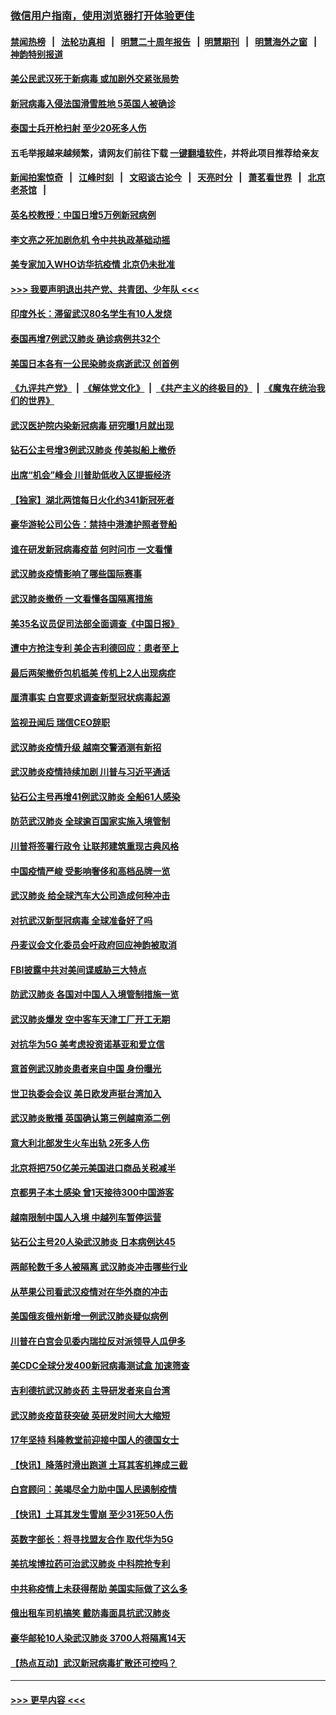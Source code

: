 ### [微信用户指南，使用浏览器打开体验更佳](https://github.com/gfw-breaker/banned-news1/blob/master/indexes/wechat-guide.md?t=0)
#### [禁闻热榜](热点新闻.md?t=0)  &nbsp;&nbsp;|&nbsp;&nbsp; [法轮功真相](https://github.com/gfw-breaker/truth/blob/master/README.md?t=0) &nbsp;&nbsp;|&nbsp;&nbsp; [明慧二十周年报告](https://github.com/gfw-breaker/mh-reports/blob/master/README.md?t=0) &nbsp;&nbsp;|&nbsp;&nbsp;[明慧期刊](https://github.com/gfw-breaker/mh-qikan) &nbsp;&nbsp;|&nbsp;&nbsp; [明慧海外之窗](https://github.com/gfw-breaker/mh-news/blob/master/README.md?t=0) &nbsp;&nbsp;|&nbsp;&nbsp; [神韵特别报道](https://github.com/gfw-breaker/mh-news/blob/master/shenyun.md?t=0)
#### [美公民武汉死于新病毒 或加剧外交紧张局势](../pages/nsc418/n11854331.md?t=02091122) 
#### [新冠病毒入侵法国滑雪胜地 5英国人被确诊](../pages/nsc418/n11854307.md?t=02091122) 
#### [泰国士兵开枪扫射 至少20死多人伤](../pages/nsc418/n11854276.md?t=02091122) 
#### 五毛举报越来越频繁，请网友们前往下载 [一键翻墙软件](https://github.com/gfw-breaker/ssr-accounts)，并将此项目推荐给亲友
#### [新闻拍案惊奇](https://github.com/gfw-breaker/banned-news1/blob/master/pages/link4.md) &nbsp;&nbsp;|&nbsp;&nbsp; [江峰时刻](https://github.com/gfw-breaker/banned-news1/blob/master/pages/link4.md) &nbsp;&nbsp;|&nbsp;&nbsp; [文昭谈古论今](https://github.com/gfw-breaker/banned-news1/blob/master/pages/link4.md) &nbsp;&nbsp;|&nbsp;&nbsp; [天亮时分](https://github.com/gfw-breaker/banned-news1/blob/master/pages/link4.md) &nbsp;&nbsp;|&nbsp;&nbsp; [萧茗看世界](https://github.com/gfw-breaker/banned-news1/blob/master/pages/link4.md) &nbsp;&nbsp;|&nbsp;&nbsp; [北京老茶馆](https://github.com/gfw-breaker/banned-news1/blob/master/pages/link4.md) &nbsp;&nbsp;|&nbsp;&nbsp; 
#### [英名校教授：中国日增5万例新冠病例](../pages/nsc418/n11854174.md?t=02091122) 
#### [李文亮之死加剧危机 令中共执政基础动摇](../pages/nsc418/n11854003.md?t=02091122) 
#### [美专家加入WHO访华抗疫情 北京仍未批准](../pages/nsc418/n11854043.md?t=02091122) 
#### [>>> 我要声明退出共产党、共青团、少年队 <<<](https://github.com/begood0513/goodnews/blob/master/quit/letter.md) 
#### [印度外长：滞留武汉80名学生有10人发烧](../pages/nsc418/n11853821.md?t=02091122) 
#### [泰国再增7例武汉肺炎 确诊病例共32个](../pages/nsc418/n11853808.md?t=02091122) 
#### [美国日本各有一公民染肺炎病逝武汉 创首例](../pages/nsc418/n11853509.md?t=02091122) 
#### [《九评共产党》](https://github.com/begood0513/9ping.md/blob/master/README.md) &nbsp;|&nbsp; [《解体党文化》](../../../../jtdwh.md/blob/master/README.md)  &nbsp;|&nbsp; [《共产主义的终极目的》](../../../../gczydzjmd.md/blob/master/README.md) &nbsp;|&nbsp; [《魔鬼在统治我们的世界》](../../../../mgztzwmdsj.md/blob/master/README.md) 
#### [武汉医护院内染新冠病毒 研究曝1月就出现](../pages/nsc418/n11852928.md?t=02091122) 
#### [钻石公主号增3例武汉肺炎 传美拟船上撤侨](../pages/nsc418/n11853240.md?t=02091122) 
#### [出席“机会”峰会 川普助低收入区提振经济](../pages/nsc418/n11853232.md?t=02091122) 
#### [【独家】湖北两馆每日火化约341新冠死者](../pages/nsc418/n11845444.md?t=02091122) 
#### [豪华游轮公司公告：禁持中港澳护照者登船](../pages/nsc418/n11852761.md?t=02091122) 
#### [谁在研发新冠病毒疫苗 何时问市 一文看懂](../pages/nsc418/n11852840.md?t=02091122) 
#### [武汉肺炎疫情影响了哪些国际赛事](../pages/nsc418/n11852441.md?t=02091122) 
#### [武汉肺炎撤侨 一文看懂各国隔离措施](../pages/nsc418/n11844216.md?t=02091122) 
#### [美35名议员促司法部全面调查《中国日报》](../pages/nsc418/n11852435.md?t=02091122) 
#### [遭中方抢注专利 美企吉利德回应：患者至上](../pages/nsc418/n11852037.md?t=02091122) 
#### [最后两架撤侨包机抵美 传机上2人出现病症](../pages/nsc418/n11852173.md?t=02091122) 
#### [厘清事实 白宫要求调查新型冠状病毒起源](../pages/nsc418/n11852106.md?t=02091122) 
#### [监视丑闻后 瑞信CEO辞职](../pages/nsc418/n11852127.md?t=02091122) 
#### [武汉肺炎疫情升级 越南交警酒测有新招](../pages/nsc418/n11851632.md?t=02091122) 
#### [武汉肺炎疫情持续加剧 川普与习近平通话](../pages/nsc418/n11851613.md?t=02091122) 
#### [钻石公主号再增41例武汉肺炎 全船61人感染](../pages/nsc418/n11850401.md?t=02091122) 
#### [防范武汉肺炎 全球逾百国家实施入境管制](../pages/nsc418/n11850557.md?t=02091122) 
#### [川普将签署行政令 让联邦建筑重现古典风格](../pages/nsc418/n11850654.md?t=02091122) 
#### [中国疫情严峻 受影响奢侈和高档品牌一览](../pages/nsc418/n11850319.md?t=02091122) 
#### [武汉肺炎 给全球汽车大公司造成何种冲击](../pages/nsc418/n11850056.md?t=02091122) 
#### [对抗武汉新型冠病毒 全球准备好了吗](../pages/nsc418/n11850142.md?t=02091122) 
#### [丹麦议会文化委员会吁政府回应神韵被取消](../pages/nsc418/n11849312.md?t=02091122) 
#### [FBI披露中共对美间谍威胁三大特点](../pages/nsc418/n11849700.md?t=02091122) 
#### [防武汉肺炎 各国对中国人入境管制措施一览](../pages/nsc418/n11838726.md?t=02091122) 
#### [武汉肺炎爆发 空中客车天津工厂开工无期](../pages/nsc418/n11849634.md?t=02091122) 
#### [对抗华为5G 美考虑投资诺基亚和爱立信](../pages/nsc418/n11849510.md?t=02091122) 
#### [意首例武汉肺炎患者来自中国 身份曝光](../pages/nsc418/n11849454.md?t=02091122) 
#### [世卫执委会会议 美日欧发声挺台湾加入](../pages/nsc418/n11849433.md?t=02091122) 
#### [武汉肺炎散播 英国确认第三例越南添二例](../pages/nsc418/n11849439.md?t=02091122) 
#### [意大利北部发生火车出轨 2死多人伤](../pages/nsc418/n11848999.md?t=02091122) 
#### [北京将把750亿美元美国进口商品关税减半](../pages/nsc418/n11848896.md?t=02091122) 
#### [京都男子本土感染 曾1天接待300中国游客](../pages/nsc418/n11848641.md?t=02091122) 
#### [越南限制中国人入境 中越列车暂停运营](../pages/nsc418/n11847844.md?t=02091122) 
#### [钻石公主号20人染武汉肺炎 日本病例达45](../pages/nsc418/n11847823.md?t=02091122) 
#### [两邮轮数千多人被隔离 武汉肺炎冲击哪些行业](../pages/nsc418/n11847456.md?t=02091122) 
#### [从苹果公司看武汉疫情对在华外商的冲击](../pages/nsc418/n11847586.md?t=02091122) 
#### [美国俄亥俄州新增一例武汉肺炎疑似病例](../pages/nsc418/n11847714.md?t=02091122) 
#### [川普在白宫会见委内瑞拉反对派领导人瓜伊多](../pages/nsc418/n11847391.md?t=02091122) 
#### [美CDC全球分发400新冠病毒测试盒 加速筛查](../pages/nsc418/n11847260.md?t=02091122) 
#### [吉利德抗武汉肺炎药 主导研发者来自台湾](../pages/nsc418/n11847064.md?t=02091122) 
#### [武汉肺炎疫苗获突破 英研发时间大大缩短](../pages/nsc418/n11846915.md?t=02091122) 
#### [17年坚持 科隆教堂前迎接中国人的德国女士](../pages/nsc418/n11846781.md?t=02091122) 
#### [【快讯】降落时滑出跑道 土耳其客机摔成三截](../pages/nsc418/n11847021.md?t=02091122) 
#### [白宫顾问：美竭尽全力助中国人民遏制疫情](../pages/nsc418/n11846756.md?t=02091122) 
#### [【快讯】土耳其发生雪崩 至少31死50人伤](../pages/nsc418/n11846680.md?t=02091122) 
#### [英数字部长：将寻找盟友合作 取代华为5G](../pages/nsc418/n11846485.md?t=02091122) 
#### [美抗埃博拉药可治武汉肺炎 中科院抢专利](../pages/nsc418/n11846409.md?t=02091122) 
#### [中共称疫情上未获得帮助 美国实际做了这么多](../pages/nsc418/n11846008.md?t=02091122) 
#### [俄出租车司机搞笑 戴防毒面具抗武汉肺炎](../pages/nsc418/n11845703.md?t=02091122) 
#### [豪华邮轮10人染武汉肺炎 3700人将隔离14天](../pages/nsc418/n11845543.md?t=02091122) 
#### [【热点互动】武汉新冠病毒扩散还可控吗？](../pages/nsc418/n11844750.md?t=02091122) 

----
#### [ >>> 更早内容 <<< ](../indexes/nsc418-earlier.md)
